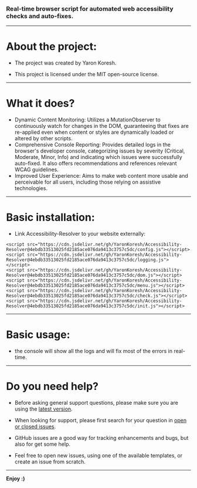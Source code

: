 ### Real-time browser script for automated web accessibility checks and auto-fixes.

- - -

# About the project:

* The project was created by Yaron Koresh.

* This project is licensed under the MIT open-source license.

- - -

# What it does?

* Dynamic Content Monitoring: Utilizes a MutationObserver to continuously watch for changes in the DOM, guaranteeing that fixes are re-applied even when content or styles are dynamically loaded or altered by other scripts.
* Comprehensive Console Reporting: Provides detailed logs in the browser's developer console, categorizing issues by severity (Critical, Moderate, Minor, Info) and indicating which issues were successfully auto-fixed. It also offers recommendations and references relevant WCAG guidelines.
* Improved User Experience: Aims to make web content more usable and perceivable for all users, including those relying on assistive technologies.

- - -

# Basic installation:

* Link Accessibility-Resolver to your website externally:
```
<script src="https://cdn.jsdelivr.net/gh/YaronKoresh/Accessibility-Resolver@4ebdb33513025fd2185ace076da9413c3757c5dc/config.js"></script>
<script src="https://cdn.jsdelivr.net/gh/YaronKoresh/Accessibility-Resolver@4ebdb33513025fd2185ace076da9413c3757c5dc/logging.js"></script>
<script src="https://cdn.jsdelivr.net/gh/YaronKoresh/Accessibility-Resolver@4ebdb33513025fd2185ace076da9413c3757c5dc/dom.js"></script>
<script src="https://cdn.jsdelivr.net/gh/YaronKoresh/Accessibility-Resolver@4ebdb33513025fd2185ace076da9413c3757c5dc/menu.js"></script>
<script src="https://cdn.jsdelivr.net/gh/YaronKoresh/Accessibility-Resolver@4ebdb33513025fd2185ace076da9413c3757c5dc/check.js"></script>
<script src="https://cdn.jsdelivr.net/gh/YaronKoresh/Accessibility-Resolver@4ebdb33513025fd2185ace076da9413c3757c5dc/init.js"></script>
```

- - -

# Basic usage:

* the console will show all the logs and will fix most of the errors in real-time.

- - -

# Do you need help?

* Before asking general support questions, please make sure you are using the [latest version](https://github.com/YaronKoresh/Accessibility-Resolver/releases/latest).

* When looking for support, please first search for your question in [open or closed issues](https://github.com/YaronKoresh/Accessibility-Resolver/issues?q=is%3Aissue).

* GitHub issues are a good way for tracking enhancements and bugs, but also for get some help.

* Feel free to open new issues, using one of the available templates, or create an issue from scratch.

- - -

**Enjoy :)**
